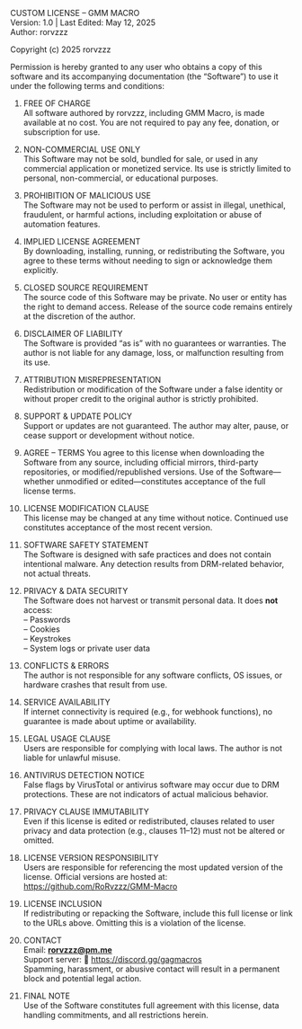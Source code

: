 CUSTOM LICENSE – GMM MACRO  
Version: 1.0 | Last Edited: May 12, 2025  
Author: rorvzzz

Copyright (c) 2025 rorvzzz

Permission is hereby granted to any user who obtains a copy of this software and its accompanying documentation (the “Software”) to use it under the following terms and conditions:

1. FREE OF CHARGE  
   All software authored by rorvzzz, including GMM Macro, is made available at no cost. You are not required to pay any fee, donation, or subscription for use.

2. NON-COMMERCIAL USE ONLY  
   This Software may not be sold, bundled for sale, or used in any commercial application or monetized service. Its use is strictly limited to personal, non-commercial, or educational purposes.

3. PROHIBITION OF MALICIOUS USE  
   The Software may not be used to perform or assist in illegal, unethical, fraudulent, or harmful actions, including exploitation or abuse of automation features.

4. IMPLIED LICENSE AGREEMENT  
   By downloading, installing, running, or redistributing the Software, you agree to these terms without needing to sign or acknowledge them explicitly.

5. CLOSED SOURCE REQUIREMENT  
   The source code of this Software may be private. No user or entity has the right to demand access. Release of the source code remains entirely at the discretion of the author.

6. DISCLAIMER OF LIABILITY  
   The Software is provided “as is” with no guarantees or warranties. The author is not liable for any damage, loss, or malfunction resulting from its use.

7. ATTRIBUTION MISREPRESENTATION  
   Redistribution or modification of the Software under a false identity or without proper credit to the original author is strictly prohibited.

8. SUPPORT & UPDATE POLICY  
   Support or updates are not guaranteed. The author may alter, pause, or cease support or development without notice.

9. AGREE – TERMS
     You agree to this license when downloading the Software from any source, including official mirrors, third-party repositories, or modified/republished versions. Use of the Software—whether unmodified or edited—constitutes acceptance of the full license terms.

10. LICENSE MODIFICATION CLAUSE  
    This license may be changed at any time without notice. Continued use constitutes acceptance of the most recent version.

11. SOFTWARE SAFETY STATEMENT  
    The Software is designed with safe practices and does not contain intentional malware. Any detection results from DRM-related behavior, not actual threats.

12. PRIVACY & DATA SECURITY  
    The Software does not harvest or transmit personal data. It does **not** access:  
    – Passwords  
    – Cookies  
    – Keystrokes  
    – System logs or private user data  

13. CONFLICTS & ERRORS  
    The author is not responsible for any software conflicts, OS issues, or hardware crashes that result from use.

14. SERVICE AVAILABILITY  
    If internet connectivity is required (e.g., for webhook functions), no guarantee is made about uptime or availability.

15. LEGAL USAGE CLAUSE  
    Users are responsible for complying with local laws. The author is not liable for unlawful misuse.

16. ANTIVIRUS DETECTION NOTICE  
    False flags by VirusTotal or antivirus software may occur due to DRM protections. These are not indicators of actual malicious behavior.

17. PRIVACY CLAUSE IMMUTABILITY  
    Even if this license is edited or redistributed, clauses related to user privacy and data protection (e.g., clauses 11–12) must not be altered or omitted.

18. LICENSE VERSION RESPONSIBILITY  
    Users are responsible for referencing the most updated version of the license. Official versions are hosted at:  
    https://github.com/RoRvzzz/GMM-Macro

19. LICENSE INCLUSION  
    If redistributing or repacking the Software, include this full license or link to the URLs above. Omitting this is a violation of the license.

20. CONTACT  
    Email: **rorvzzz@pm.me**  
    Support server: 🔗 https://discord.gg/gagmacros  
    Spamming, harassment, or abusive contact will result in a permanent block and potential legal action.

21. FINAL NOTE  
    Use of the Software constitutes full agreement with this license, data handling commitments, and all restrictions herein.

